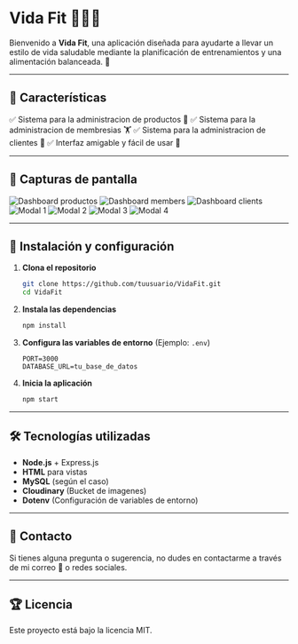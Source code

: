# Vida Fit 🏋️‍♂️🥗

Bienvenido a **Vida Fit**, una aplicación diseñada para ayudarte a llevar un estilo de vida saludable mediante la planificación de entrenamientos y una alimentación balanceada. 🚀

---

## 📌 Características

✅ Sistema para la administracion de productos 🔐 ✅ Sistema para la administracion de membresias 🏋️ ✅ Sistema para la administracion de clientes 🥦 ✅ Interfaz amigable y fácil de usar 🎨

---

## 📸 Capturas de pantalla

![Dashboard productos](https://res.cloudinary.com/dohogoidz/image/upload/v1739765297/Captura_de_pantalla_2025-02-16_220059_zkxiuu.png)
![Dashboard members](https://res.cloudinary.com/dohogoidz/image/upload/v1739765297/Captura_de_pantalla_2025-02-16_220448_ic8lme.png)
![Dashboard clients](https://res.cloudinary.com/dohogoidz/image/upload/v1739765299/Captura_de_pantalla_2025-02-16_220718_rh934u.png)
![Modal 1](https://res.cloudinary.com/dohogoidz/image/upload/v1739765299/Captura_de_pantalla_2025-02-16_220628_ppurq9.png)
![Modal 2](https://res.cloudinary.com/dohogoidz/image/upload/v1739765299/Captura_de_pantalla_2025-02-16_220535_y3krd0.png)
![Modal 3](https://res.cloudinary.com/dohogoidz/image/upload/v1739765299/Captura_de_pantalla_2025-02-16_220654_rpty5h.png)
![Modal 4](https://res.cloudinary.com/dohogoidz/image/upload/v1739765299/Captura_de_pantalla_2025-02-16_220555_dqxewo.png)

---

## 🚀 Instalación y configuración

1. **Clona el repositorio**
   ```sh
   git clone https://github.com/tuusuario/VidaFit.git
   cd VidaFit
   ```
2. **Instala las dependencias**
   ```sh
   npm install
   ```
3. **Configura las variables de entorno** (Ejemplo: `.env`)
   ```env
   PORT=3000
   DATABASE_URL=tu_base_de_datos
   ```
4. **Inicia la aplicación**
   ```sh
   npm start
   ```

---

## 🛠️ Tecnologías utilizadas

- **Node.js** + Express.js
- **HTML** para vistas
- **MySQL** (según el caso)
- **Cloudinary** (Bucket de imagenes)
- **Dotenv** (Configuración de variables de entorno)

---

## 📩 Contacto

Si tienes alguna pregunta o sugerencia, no dudes en contactarme a través de mi correo 📧 o redes sociales.

---

## 🏆 Licencia

Este proyecto está bajo la licencia MIT.


